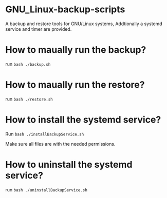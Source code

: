 # GNU_Linux-backup-scripts

A backup and restore tools for GNU/Linux systems, Addtionally a systemd service and timer are provided.

# How to maually run the backup?

run `bash ./backup.sh`

# How to maually run the restore?

run `bash ./restore.sh`

# How to install the systemd service?

Run `bash ./installBackupService.sh` 

Make sure all files are with the needed permissions.

# How to uninstall the systemd service?

run `bash ./uninstallBackupService.sh` 
